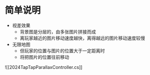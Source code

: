 
# 简单说明

- 视差效果
	- 背景图是分层的，由多张图片拼接而成
	- 离玩家越近的图片移动速度越快，离得越远的图片移动速度较慢
- 无限地图
	- 但玩家的位置与图片的位置大于一定距离时
	- 将把图片的位置往前移动


![[2024TapTapParallaxController.cs]]